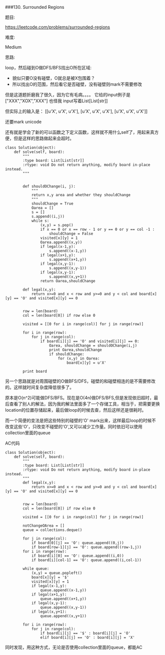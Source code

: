 ###130. Surrounded Regions


题目:

<https://leetcode.com/problems/surrounded-regions>


难度:

Medium


思路:

loop，然后碰到O做DFS/BFS找出O所在区域:

- 貌似只要O没有碰壁，O就总是被X包围着？
- 所以找出O的范围，然后看它是否碰壁，没有碰壁则mark不需要修改

但是这道题折磨我了很久，因为它有毛病。。。。
它给的input例子是
["XXX","XOX","XXX"]
也怪我 input写着List[List[str]]

但实际上的输入是：
[[u'X', u'X', u'X'], [u'X', u'X', u'X'], [u'X', u'X', u'X']]


还要mark unicode

还有就是学会了新的可以函数之下定义函数，这样就不用什么self了，用起来真方便，但是这样的思路做起来会超时。



```
class Solution(object):
    def solve(self, board):
        """
        :type board: List[List[str]]
        :rtype: void Do not return anything, modify board in-place instead.
        """


        def shouldOChange(i, j):
            """
            return x,y area and whether they shouldChange
            """
            shouldChange = True
            Oarea = []
            s = []
            s.append((i,j))
            while s:
                (x,y) = s.pop()
                if x == 0 or x == row - 1 or y == 0 or y == col -1 :
                    shouldChange = False
                visited[x][y] = 1
                Oarea.append((x,y))
                if legal(x-1,y):
                    s.append((x-1,y))
                if legal(x+1,y):
                    s.append((x+1,y))
                if legal(x,y-1):
                    s.append((x,y-1))
                if legal(x,y-1):
                    s.append((x,y+1))
                return Oarea,shouldChange

        def legal(x,y):
            return x>=0 and x < row and y>=0 and y < col and board[x][y] == 'O' and visited[x][y] == 0

        
        row = len(board)
        col = len(board[0]) if row else 0

        visited = [[0 for i in range(col)] for j in range(row)]

        for i in range(row):
            for j in range(col):
                if board[i][j] == 'O' and visited[i][j] == 0:
                    Oarea, shouldChange = shouldOChange(i,j)
                    print Oarea,shouldChange
                    if shouldChange:
                        for (x,y) in Oarea:
                            board[x][y] = u'X'

        print board
```


另一个思路就是对周围碰壁的O做BFS/DFS，碰壁的和碰壁相连的是不需要修改的。这样就时间复杂度降低很多了。

原本是O(n^2)可能做DFS/BFS。现在是O(4n)做DFS/BFS,但是发现依旧超时，最后查看了别人的解法，因为我的解法里面多了一个存储工具，相当于，把需要更换location的位置存储起来，最后做loop的时候去查，然后这样还是很耗时。

而一个简便的变法是把这些特别的碰壁的'O' mark出来，这样最后loop的时候不改变这些'O'，只改变不碰壁的'O',又可以减少工作量。同时依旧可以使用collection里面的queue



AC代码

```
class Solution(object):
    def solve(self, board):
        """
        :type board: List[List[str]]
        :rtype: void Do not return anything, modify board in-place instead.
        """
        def legal(x,y):
            return x>=0 and x < row and y>=0 and y < col and board[x][y] == 'O' and visited[x][y] == 0

        
        row = len(board)
        col = len(board[0]) if row else 0

        visited = [[0 for i in range(col)] for j in range(row)]

        notChangeOArea = []
        queue = collections.deque()

        for j in range(col):
            if board[0][j] == 'O': queue.append((0,j))
            if board[row-1][j] == 'O': queue.append((row-1,j))
        for i in range(row):
            if board[i][0] == 'O': queue.append((i,0))
            if board[i][col-1] == 'O': queue.append((i,col-1))

        while queue:
            (x,y) = queue.popleft()
            board[x][y] = '$'
            visited[x][y] = 1
            if legal(x-1,y):
                queue.append((x-1,y))
            if legal(x+1,y):
                queue.append((x+1,y))
            if legal(x,y-1):
                queue.append((x,y-1))
            if legal(x,y+1):
                queue.append((x,y+1))

        for i in range(row):
            for j in range(col):
                if board[i][j] == '$' : board[i][j] = 'O'
                elif board[i][j] == 'O' : board[i][j] = 'X'
```


同时发现，用这种方式，无论是否使用collection里面的queue，都能AC